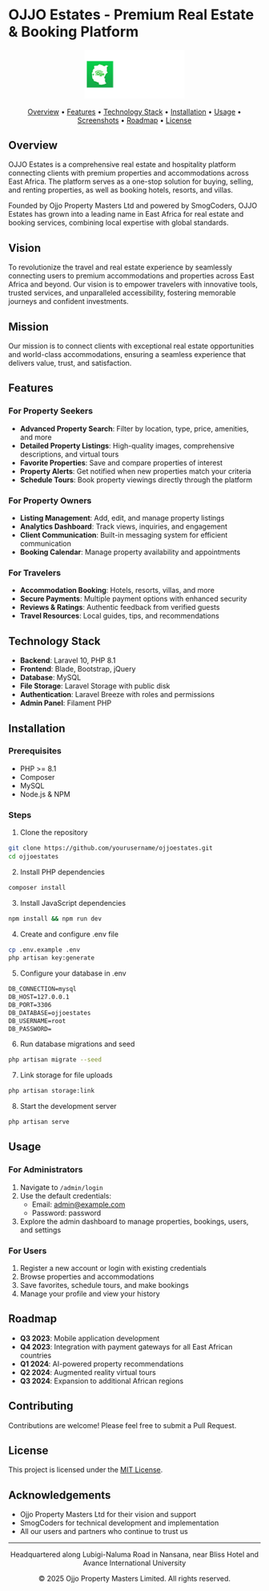 # OJJO Estates - Premium Real Estate & Booking Platform

<p align="center">
  <img src="public/assets/img/logos/logo.png" alt="OJJO Estates Logo" width="200">
</p>

<p align="center">
  <a href="#overview">Overview</a> •
  <a href="#features">Features</a> •
  <a href="#technology-stack">Technology Stack</a> •
  <a href="#installation">Installation</a> •
  <a href="#usage">Usage</a> •
  <a href="#screenshots">Screenshots</a> •
  <a href="#roadmap">Roadmap</a> •
  <a href="#license">License</a>
</p>

## Overview

OJJO Estates is a comprehensive real estate and hospitality platform connecting clients with premium properties and accommodations across East Africa. The platform serves as a one-stop solution for buying, selling, and renting properties, as well as booking hotels, resorts, and villas.

Founded by Ojjo Property Masters Ltd and powered by SmogCoders, OJJO Estates has grown into a leading name in East Africa for real estate and booking services, combining local expertise with global standards.

## Vision

To revolutionize the travel and real estate experience by seamlessly connecting users to premium accommodations and properties across East Africa and beyond. Our vision is to empower travelers with innovative tools, trusted services, and unparalleled accessibility, fostering memorable journeys and confident investments.

## Mission

Our mission is to connect clients with exceptional real estate opportunities and world-class accommodations, ensuring a seamless experience that delivers value, trust, and satisfaction.

## Features

### For Property Seekers
- **Advanced Property Search**: Filter by location, type, price, amenities, and more
- **Detailed Property Listings**: High-quality images, comprehensive descriptions, and virtual tours
- **Favorite Properties**: Save and compare properties of interest
- **Property Alerts**: Get notified when new properties match your criteria
- **Schedule Tours**: Book property viewings directly through the platform

### For Property Owners
- **Listing Management**: Add, edit, and manage property listings
- **Analytics Dashboard**: Track views, inquiries, and engagement
- **Client Communication**: Built-in messaging system for efficient communication
- **Booking Calendar**: Manage property availability and appointments

### For Travelers
- **Accommodation Booking**: Hotels, resorts, villas, and more
- **Secure Payments**: Multiple payment options with enhanced security
- **Reviews & Ratings**: Authentic feedback from verified guests
- **Travel Resources**: Local guides, tips, and recommendations

## Technology Stack

- **Backend**: Laravel 10, PHP 8.1
- **Frontend**: Blade, Bootstrap, jQuery
- **Database**: MySQL
- **File Storage**: Laravel Storage with public disk
- **Authentication**: Laravel Breeze with roles and permissions
- **Admin Panel**: Filament PHP

## Installation

### Prerequisites
- PHP >= 8.1
- Composer
- MySQL
- Node.js & NPM

### Steps

1. Clone the repository
```bash
git clone https://github.com/yourusername/ojjoestates.git
cd ojjoestates
```

2. Install PHP dependencies
```bash
composer install
```

3. Install JavaScript dependencies
```bash
npm install && npm run dev
```

4. Create and configure .env file
```bash
cp .env.example .env
php artisan key:generate
```

5. Configure your database in .env
```
DB_CONNECTION=mysql
DB_HOST=127.0.0.1
DB_PORT=3306
DB_DATABASE=ojjoestates
DB_USERNAME=root
DB_PASSWORD=
```

6. Run database migrations and seed
```bash
php artisan migrate --seed
```

7. Link storage for file uploads
```bash
php artisan storage:link
```

8. Start the development server
```bash
php artisan serve
```

## Usage

### For Administrators
1. Navigate to `/admin/login`
2. Use the default credentials:
   - Email: admin@example.com
   - Password: password
3. Explore the admin dashboard to manage properties, bookings, users, and settings

### For Users
1. Register a new account or login with existing credentials
2. Browse properties and accommodations
3. Save favorites, schedule tours, and make bookings
4. Manage your profile and view your history

## Roadmap

- **Q3 2023**: Mobile application development
- **Q4 2023**: Integration with payment gateways for all East African countries
- **Q1 2024**: AI-powered property recommendations
- **Q2 2024**: Augmented reality virtual tours
- **Q3 2024**: Expansion to additional African regions

## Contributing

Contributions are welcome! Please feel free to submit a Pull Request.

## License

This project is licensed under the [MIT License](LICENSE).

## Acknowledgements

- Ojjo Property Masters Ltd for their vision and support
- SmogCoders for technical development and implementation
- All our users and partners who continue to trust us

---

<p align="center">
  Headquartered along Lubigi-Naluma Road in Nansana, near Bliss Hotel and Avance International University
</p>

<p align="center">
  © 2025 Ojjo Property Masters Limited. All rights reserved.
</p>
